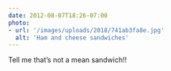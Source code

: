```yaml
---
date: 2012-08-07T18:26-07:00
photo:
- url: '/images/uploads/2018/741ab3fa8e.jpg'
  alt: 'Ham and cheese sandwiches'
---
```

Tell me that’s not a mean sandwich!!
